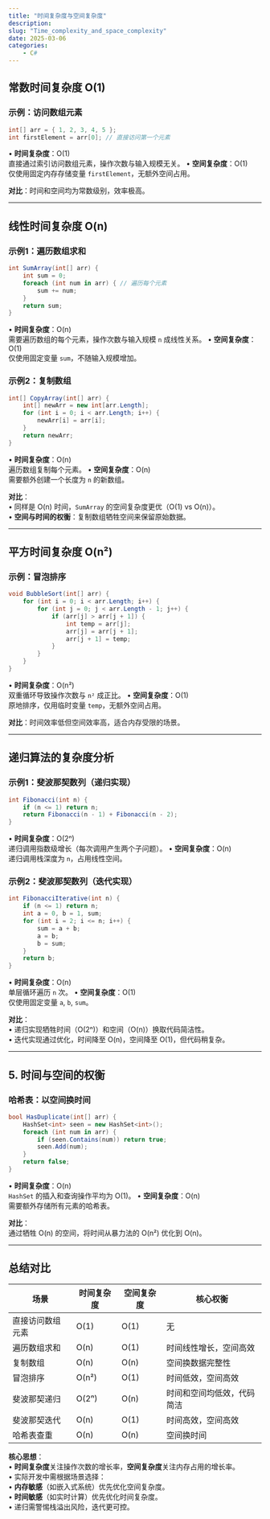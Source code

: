 ```yaml
---
title: "时间复杂度与空间复杂度"
description: 
slug: "Time_complexity_and_space_complexity"
date: 2025-03-06
categories:
    - C#
---
```


## **常数时间复杂度 O(1)**
### **示例：访问数组元素**
```csharp
int[] arr = { 1, 2, 3, 4, 5 };
int firstElement = arr[0]; // 直接访问第一个元素
```
• **时间复杂度**：O(1)  
  直接通过索引访问数组元素，操作次数与输入规模无关。
• **空间复杂度**：O(1)  
  仅使用固定内存存储变量 `firstElement`，无额外空间占用。

**对比**：时间和空间均为常数级别，效率极高。

---

## **线性时间复杂度 O(n)**
### **示例1：遍历数组求和**
```csharp
int SumArray(int[] arr) {
    int sum = 0;
    foreach (int num in arr) { // 遍历每个元素
        sum += num;
    }
    return sum;
}
```
• **时间复杂度**：O(n)  
  需要遍历数组的每个元素，操作次数与输入规模 `n` 成线性关系。
• **空间复杂度**：O(1)  
  仅使用固定变量 `sum`，不随输入规模增加。

### **示例2：复制数组**
```csharp
int[] CopyArray(int[] arr) {
    int[] newArr = new int[arr.Length];
    for (int i = 0; i < arr.Length; i++) {
        newArr[i] = arr[i];
    }
    return newArr;
}
```
• **时间复杂度**：O(n)  
  遍历数组复制每个元素。
• **空间复杂度**：O(n)  
  需要额外创建一个长度为 `n` 的新数组。

**对比**：  
• 同样是 O(n) 时间，`SumArray` 的空间复杂度更优（O(1) vs O(n)）。  
• **空间与时间的权衡**：复制数组牺牲空间来保留原始数据。

---

## **平方时间复杂度 O(n²)**
### **示例：冒泡排序**
```csharp
void BubbleSort(int[] arr) {
    for (int i = 0; i < arr.Length; i++) {
        for (int j = 0; j < arr.Length - 1; j++) {
            if (arr[j] > arr[j + 1]) {
                int temp = arr[j];
                arr[j] = arr[j + 1];
                arr[j + 1] = temp;
            }
        }
    }
}
```
• **时间复杂度**：O(n²)  
  双重循环导致操作次数与 `n²` 成正比。
• **空间复杂度**：O(1)  
  原地排序，仅用临时变量 `temp`，无额外空间占用。

**对比**：时间效率低但空间效率高，适合内存受限的场景。

---

## **递归算法的复杂度分析**
### **示例1：斐波那契数列（递归实现）**
```csharp
int Fibonacci(int n) {
    if (n <= 1) return n;
    return Fibonacci(n - 1) + Fibonacci(n - 2);
}
```
• **时间复杂度**：O(2ⁿ)  
  递归调用指数级增长（每次调用产生两个子问题）。
• **空间复杂度**：O(n)  
  递归调用栈深度为 `n`，占用线性空间。

### **示例2：斐波那契数列（迭代实现）**
```csharp
int FibonacciIterative(int n) {
    if (n <= 1) return n;
    int a = 0, b = 1, sum;
    for (int i = 2; i <= n; i++) {
        sum = a + b;
        a = b;
        b = sum;
    }
    return b;
}
```
• **时间复杂度**：O(n)  
  单层循环遍历 `n` 次。
• **空间复杂度**：O(1)  
  仅使用固定变量 `a`, `b`, `sum`。

**对比**：  
• 递归实现牺牲时间（O(2ⁿ)）和空间（O(n)）换取代码简洁性。  
• 迭代实现通过优化，时间降至 O(n)，空间降至 O(1)，但代码稍复杂。

---

## **5. 时间与空间的权衡**
### **哈希表：以空间换时间**
```csharp
bool HasDuplicate(int[] arr) {
    HashSet<int> seen = new HashSet<int>();
    foreach (int num in arr) {
        if (seen.Contains(num)) return true;
        seen.Add(num);
    }
    return false;
}
```
• **时间复杂度**：O(n)  
  `HashSet` 的插入和查询操作平均为 O(1)。
• **空间复杂度**：O(n)  
  需要额外存储所有元素的哈希表。

**对比**：  
通过牺牲 O(n) 的空间，将时间从暴力法的 O(n²) 优化到 O(n)。

---

## **总结对比**
| **场景**         | **时间复杂度** | **空间复杂度** | **核心权衡**               |
| ---------------- | -------------- | -------------- | -------------------------- |
| 直接访问数组元素 | O(1)           | O(1)           | 无                         |
| 遍历数组求和     | O(n)           | O(1)           | 时间线性增长，空间高效     |
| 复制数组         | O(n)           | O(n)           | 空间换数据完整性           |
| 冒泡排序         | O(n²)          | O(1)           | 时间低效，空间高效         |
| 斐波那契递归     | O(2ⁿ)          | O(n)           | 时间和空间均低效，代码简洁 |
| 斐波那契迭代     | O(n)           | O(1)           | 时间高效，空间高效         |
| 哈希表查重       | O(n)           | O(n)           | 空间换时间                 |

**核心思想**：  
• **时间复杂度**关注操作次数的增长率，**空间复杂度**关注内存占用的增长率。  
• 实际开发中需根据场景选择：  
  • **内存敏感**（如嵌入式系统）优先优化空间复杂度。  
  • **时间敏感**（如实时计算）优先优化时间复杂度。  
  • 递归需警惕栈溢出风险，迭代更可控。
